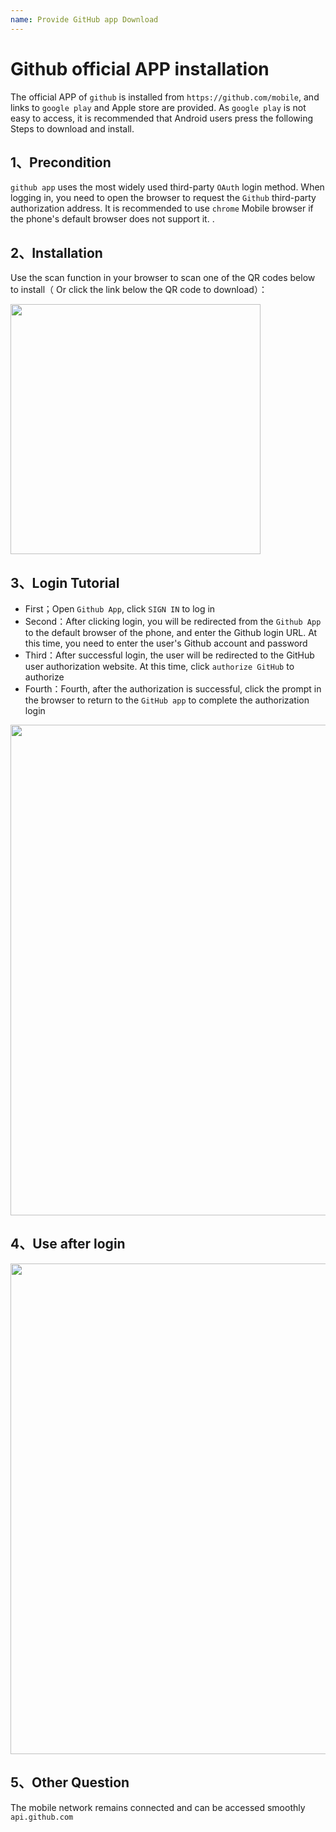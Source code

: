 ```yaml
---
name: Provide GitHub app Download
---
```



# Github official APP installation

The official APP of `github` is installed from `https://github.com/mobile`, and links to `google play` and Apple store are provided. As `google play` is not easy to access, it is recommended that Android users press the following Steps to download and install.

## 1、Precondition

​`github app` uses the most widely used third-party `OAuth` login method. When logging in, you need to open the browser to request the `Github` third-party authorization address. It is recommended to use `chrome` Mobile browser if the phone's default browser does not support it. .

## 2、Installation
Use the scan function in your browser to scan one of the QR codes below to install（
Or click the link below the QR code to download）：

<img src="/img/github_app_download.png" style="width:400px" >

## 3、Login Tutorial

+ First；Open `Github App`, click `SIGN IN` to log in
+ Second：After clicking login, you will be redirected from the `Github App` to the default browser of the phone, and enter the Github login URL. At this time, you need to enter the user's Github account and password
+ Third：After successful login, the user will be redirected to the GitHub user authorization website. At this time, click `authorize GitHub` to authorize
+ Fourth：Fourth, after the authorization is successful, click the prompt in the browser to return to the `GitHub app` to complete the authorization login

<img src="/img/github_app_sign.png" style="width:785px" >

## 4、Use after login

<img src="/img/github_app_use.png" style="width:785px" >

## 5、Other Question

The mobile network remains connected and can be accessed smoothly `api.github.com`


